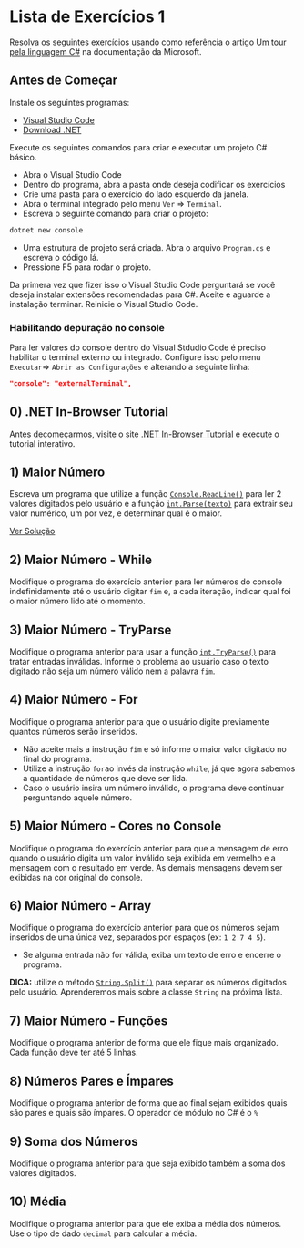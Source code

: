 # Lista de Exercícios 1

Resolva os seguintes exercícios usando como referência o artigo [Um tour pela linguagem C#](https://docs.microsoft.com/pt-br/dotnet/csharp/tour-of-csharp/) na documentação da Microsoft.

## Antes de Começar

Instale os seguintes programas:

- [Visual Studio Code](https://code.visualstudio.com/)
- [Download .NET](https://dotnet.microsoft.com/en-us/download)

Execute os seguintes comandos para criar e executar um projeto C# básico.

- Abra o Visual Studio Code
- Dentro do programa, abra a pasta onde deseja codificar os exercícios
- Crie uma pasta para o exercício do lado esquerdo da janela.
- Abra o terminal integrado pelo menu `Ver` => `Terminal`.
- Escreva o seguinte comando para criar o projeto:
```powershell
dotnet new console
```
- Uma estrutura de projeto será criada. Abra o arquivo `Program.cs` e escreva o código lá.
- Pressione F5 para rodar o projeto.

Da primera vez que fizer isso o Visual Studio Code perguntará se você deseja instalar extensões recomendadas para C#. Aceite e aguarde a instalação terminar. Reinicie o Visual Studio Code.

### Habilitando depuração no console

Para ler valores do console dentro do Visual Stdudio Code é preciso habilitar o terminal externo ou integrado. Configure isso pelo menu `Executar`=> `Abrir as Configurações` e alterando a seguinte linha:
```json
"console": "externalTerminal",
```

## 0) .NET In-Browser Tutorial

Antes decomeçarmos, visite o site [.NET In-Browser Tutorial](https://dotnet.microsoft.com/en-us/learn/dotnet/in-browser-tutorial/1) e execute o tutorial interativo.

## 1) Maior Número

Escreva um programa que utilize a função [`Console.ReadLine()`](https://docs.microsoft.com/pt-br/dotnet/api/system.console.readline?view=net-6.0) para ler 2 valores digitados pelo usuário e a função [`int.Parse(texto)`](https://docs.microsoft.com/pt-br/dotnet/api/system.int32.parse?view=net-6.0) para extrair seu valor numérico, um por vez, e determinar qual é o maior.

[Ver Solução](./solucoes/exercicio01/Program.cs)

## 2) Maior Número - While

Modifique o programa do exercício anterior para ler números do console indefinidamente até o usuário digitar `fim` e, a cada iteração, indicar qual foi o maior número lido até o momento.

## 3) Maior Número - TryParse

Modifique o programa anterior para usar a função [`int.TryParse()`](https://docs.microsoft.com/pt-br/dotnet/api/system.int32.tryparse?view=net-6.0) para tratar entradas inválidas. Informe o problema ao usuário caso o texto digitado não seja um número válido nem a palavra `fim`.

## 4) Maior Número - For

Modifique o programa anterior para que o usuário digite previamente quantos números serão inseridos.
- Não aceite mais a instrução `fim` e só informe o maior valor digitado no final do programa.
- Utilize a instrução `for`ao invés da instrução `while`, já que agora sabemos a quantidade de números que deve ser lida.
- Caso o usuário insira um número inválido, o programa deve continuar perguntando aquele número.

## 5) Maior Número - Cores no Console

Modifique o programa do exercício anterior para que a mensagem de erro quando o usuário digita um valor inválido seja exibida em vermelho e a mensagem com o resultado em verde. As demais mensagens devem ser exibidas na cor original do console.

## 6) Maior Número - Array

Modifique o programa do exercício anterior para que os números sejam inseridos de uma única vez, separados por espaços (ex: `1 2 7 4 5`).
- Se alguma entrada não for válida, exiba um texto de erro e encerre o programa.

**DICA:** utilize o método [`String.Split()`](https://docs.microsoft.com/pt-br/dotnet/api/system.string.split?view=net-6.0) para separar os números digitados pelo usuário. Aprenderemos mais sobre a classe `String` na próxima lista.

## 7) Maior Número - Funções

Modifique o programa anterior de forma que ele fique mais organizado. Cada função deve ter até 5 linhas.

## 8) Números Pares e Ímpares

Modifique o programa anterior de forma que ao final sejam exibidos quais são pares e quais são ímpares. O operador de módulo no C# é o `%`

## 9) Soma dos Números

Modifique o programa anterior para que seja exibido também a soma dos valores digitados.

## 10) Média

Modifique o programa anterior para que ele exiba a média dos números. Use o tipo de dado `decimal` para calcular a média.
